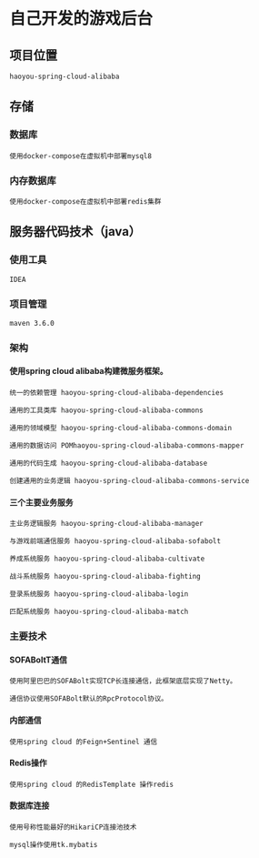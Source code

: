 
# 自己开发的游戏后台

## 项目位置

    haoyou-spring-cloud-alibaba
    
## 存储

### 数据库

    使用docker-compose在虚拟机中部署mysql8
    
### 内存数据库
    
    使用docker-compose在虚拟机中部署redis集群

    
## 服务器代码技术（java）

### 使用工具

    IDEA
    
### 项目管理
    
    maven 3.6.0
    
### 架构

#### 使用spring cloud alibaba构建微服务框架。

    统一的依赖管理 haoyou-spring-cloud-alibaba-dependencies
    
    通用的工具类库 haoyou-spring-cloud-alibaba-commons
    
    通用的领域模型 haoyou-spring-cloud-alibaba-commons-domain
    
    通用的数据访问 POMhaoyou-spring-cloud-alibaba-commons-mapper
    
    通用的代码生成 haoyou-spring-cloud-alibaba-database
    
    创建通用的业务逻辑 haoyou-spring-cloud-alibaba-commons-service
    
#### 三个主要业务服务
    
    主业务逻辑服务 haoyou-spring-cloud-alibaba-manager
    
    与游戏前端通信服务 haoyou-spring-cloud-alibaba-sofabolt
    
    养成系统服务 haoyou-spring-cloud-alibaba-cultivate
    
    战斗系统服务 haoyou-spring-cloud-alibaba-fighting
    
    登录系统服务 haoyou-spring-cloud-alibaba-login
    
    匹配系统服务 haoyou-spring-cloud-alibaba-match
    
### 主要技术

#### SOFABoltT通信
    
    使用阿里巴巴的SOFABolt实现TCP长连接通信，此框架底层实现了Netty。
    
    通信协议使用SOFABolt默认的RpcProtocol协议。
    
#### 内部通信
    
    使用spring cloud 的Feign+Sentinel 通信
    
#### Redis操作

    使用spring cloud 的RedisTemplate 操作redis
    
    
#### 数据库连接

    使用号称性能最好的HikariCP连接池技术
    
    mysql操作使用tk.mybatis
